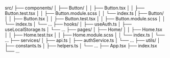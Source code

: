src/
├── components/
│   ├── Button/
│   │   ├── Button.tsx
│   │   ├── Button.test.tsx
│   │   ├── Button.module.scss
│   │   └── index.ts
|   ├── Button/
│   │   ├── Button.tsx
│   │   ├── Button.test.tsx
│   │   ├── Button.module.scss
│   │   └── index.ts
│   └── ...
├── hooks/
│   ├── useAuth.ts
│   ├── useLocalStorage.ts
│   └── ...
├── pages/
│   ├── Home/
│   │   ├── Home.tsx
│   │   ├── Home.test.tsx
│   │   ├── Home.module.scss
│   │   └── index.ts
│   └── ...
├── services/
│   ├── api.ts
│   ├── authService.ts
│   └── ...
├── utils/
│   ├── constants.ts
│   ├── helpers.ts
│   └── ...
├── App.tsx
├── index.tsx
└── ...


